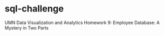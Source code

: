 # sql-challenge
UMN Data Visualization and Analytics Homework 9: Employee Database: A Mystery in Two Parts
